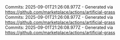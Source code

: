 Commits: 2025-09-01T21:26:08.977Z - Generated via https://github.com/marketplace/actions/artificial-grass
<br>
Commits: 2025-09-01T21:26:08.977Z - Generated via https://github.com/marketplace/actions/artificial-grass
<br>
Commits: 2025-09-01T21:26:08.977Z - Generated via https://github.com/marketplace/actions/artificial-grass
<br>
